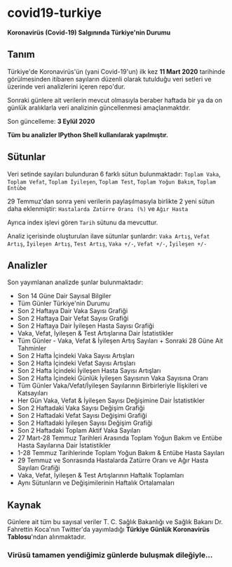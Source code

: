 # covid19-turkiye

**Koronavirüs (Covid-19) Salgınında Türkiye'nin Durumu**

## Tanım

Türkiye'de Koronavirüs'ün (yani Covid-19'un) ilk kez **11 Mart 2020** tarihinde görülmesinden itibaren sayıların düzenli olarak tutulduğu veri setleri ve üzerinde veri analizlerini içeren repo'dur.

Sonraki günlere ait verilerin mevcut olmasıyla beraber haftada bir ya da on günlük aralıklarla veri analizinin güncellenmesi amaçlanmaktdır.

Son güncelleme: **3 Eylül 2020**

**Tüm bu analizler IPython Shell kullanılarak yapılmıştır.**

## Sütunlar

Veri setinde sayıları bulunduran 6 farklı sütun bulunmaktadır: `Toplam Vaka`, `Toplam Vefat`, `Toplam İyileşen`, `Toplam Test`, `Toplam Yoğun Bakım`, `Toplam Entübe`

29 Temmuz'dan sonra yeni verilerin paylaşılmasıyla birlikte 2 yeni sütun daha eklenmiştir: `Hastalarda Zatürre Oranı (%)` ve `Ağır Hasta`

Ayrıca index işlevi gören `Tarih` sütunu da mevcuttur.

Analiz içerisinde oluşturulan ilave sütunlar şunlardır: `Vaka Artış`, `Vefat Artış`, `İyileşen Artış`, `Test Artış`, `Vaka +/-`, `Vefat +/-`, `İyileşen +/-`

## Analizler

Son yayımlanan analizde şunlar bulunmaktadır:
* Son 14 Güne Dair Sayısal Bilgiler
* Tüm Günler Türkiye'nin Durumu
* Son 2 Haftaya Dair Vaka Sayısı Grafiği
* Son 2 Haftaya Dair Vefat Sayısı Grafiği
* Son 2 Haftaya Dair İyileşen Hasta Sayısı Grafiği
* Vaka, Vefat, İyileşen & Test Artışlarına Dair İstatistikler
* Tüm Günler - Vaka, Vefat & İyileşen Artış Sayıları + Sonraki 28 Güne Ait Tahminler
* Son 2 Hafta İçindeki Vaka Sayısı Artışları
* Son 2 Hafta İçindeki Vefat Sayısı Artışları
* Son 2 Hafta İçindeki İyileşen Hasta Sayısı Artışları
* Son 2 Hafta İçindeki Günlük İyileşen Sayısının Vaka Sayısına Oranı
* Tüm Günler Vaka/Vefat/İyileşen Sayılarının Birbirleriyle İlişkileri ve Katsayıları
* Her Gün Vaka, Vefat & İyileşen Sayısı Değişimine Dair İstatistikler
* Son 2 Haftadaki Vaka Sayısı Değişim Grafiği
* Son 2 Haftadaki Vefat Sayısı Değişimi Grafiği
* Son 2 Haftadaki İyileşen Sayısı Değişim Grafiği
* Son 2 Haftadaki Toplam Aktif Vaka Sayıları
* 27 Mart-28 Temmuz Tarihleri Arasında Toplam Yoğun Bakım ve Entübe Hasta Sayılarına Dair İstatistikler
* 1-28 Temmuz Tarihlerinde Toplam Yoğun Bakım & Entübe Hasta Sayıları
* 29 Temmuz ve Sonrasında Hastalarda Zatürre Oranı ve Ağır Hasta Sayıları Grafiği
* Vaka, Vefat, İyileşen & Test Artışlarının Haftalık Toplamları
* Aynı Sütunların ve Değişimilerinin Haftalık Ortalamaları

## Kaynak

Günlere ait tüm bu sayısal veriler T. C. Sağlık Bakanlığı ve Sağlık Bakanı Dr. Fahrettin Koca'nın Twitter'da yayımladığı **Türkiye Günlük Koronavirüs Tablosu**'ndan alınmaktadır.

### Virüsü tamamen yendiğimiz günlerde buluşmak dileğiyle...

